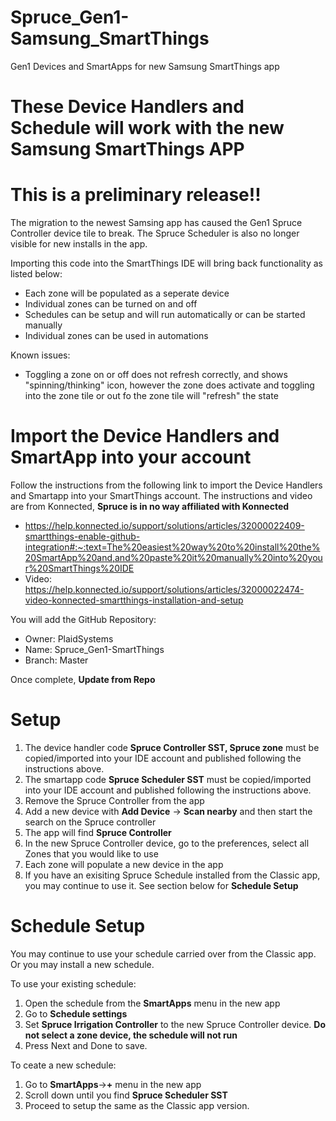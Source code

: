 # Spruce_Gen1-Samsung_SmartThings
Gen1 Devices and SmartApps for new Samsung SmartThings app

# These Device Handlers and Schedule will work with the new Samsung SmartThings APP
# This is a preliminary release!!

The migration to the newest Samsing app has caused the Gen1 Spruce Controller device tile to break.
The Spruce Scheduler is also no longer visible for new installs in the app.

Importing this code into the SmartThings IDE will bring back functionality as listed below:
- Each zone will be populated as a seperate device
- Individual zones can be turned on and off
- Schedules can be setup and will run automatically or can be started manually
- Individual zones can be used in automations

Known issues:
- Toggling a zone on or off does not refresh correctly, and shows "spinning/thinking" icon, however the zone does activate and toggling into the zone tile or out fo the zone tile will "refresh" the state

# Import the Device Handlers and SmartApp into your account

Follow the instructions from the following link to import the Device Handlers and Smartapp into your SmartThings account. The instructions and video are from Konnected, **Spruce is in no way affiliated with Konnected**
- https://help.konnected.io/support/solutions/articles/32000022409-smartthings-enable-github-integration#:~:text=The%20easiest%20way%20to%20install%20the%20SmartApp%20and,and%20paste%20it%20manually%20into%20your%20SmartThings%20IDE
- Video: https://help.konnected.io/support/solutions/articles/32000022474-video-konnected-smartthings-installation-and-setup

You will add the GitHub Repository:
- Owner: PlaidSystems
- Name: Spruce_Gen1-SmartThings
- Branch: Master

Once complete, **Update from Repo**

# Setup

1. The device handler code **Spruce Controller SST, Spruce zone** must be copied/imported into your IDE account and published following the instructions above.
2. The smartapp code **Spruce Scheduler SST** must be copied/imported into your IDE account and published following the instructions above.
3. Remove the Spruce Controller from the app
4. Add a new device with **Add Device** -> **Scan nearby** and then start the search on the Spruce controller
5. The app will find **Spruce Controller**
6. In the new Spruce Controller device, go to the preferences, select all Zones that you would like to use
7. Each zone will populate a new device in the app
8. If you have an exisiting Spruce Schedule installed from the Classic app, you may continue to use it. See section below for **Schedule Setup**

# Schedule Setup

You may continue to use your schedule carried over from the Classic app.  Or you may install a new schedule.

To use your existing schedule:
1. Open the schedule from the **SmartApps** menu in the new app
2. Go to **Schedule settings**
3. Set **Spruce Irrigation Controller** to the new Spruce Controller device.  **Do not select a zone device, the schedule will not run**
4. Press Next and Done to save.

To ceate a new schedule:
1. Go to **SmartApps**->**+** menu in the new app
2. Scroll down until you find **Spruce Scheduler SST**
3. Proceed to setup the same as the Classic app version.
